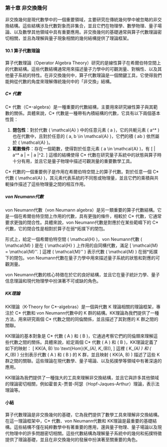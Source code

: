 ### 第十章 非交換幾何

非交換幾何是現代數學中的一個重要領域，主要研究在傳統幾何學中被忽略的非交換結構。這些結構涉及代數對象而非集合，並且它們在物理學、數學物理、量子場論、以及數學其他領域中具有重要應用。非交換幾何的基礎通常與算子代數理論密切相關，並且為理解與量子現象相關的幾何結構提供了理論框架。

#### 10.1 算子代數理論

算子代數理論（Operator Algebra Theory）研究的是線性算子在希爾伯特空間上的代數結構。這些代數結構通常用來描述量子力學中的可觀測量、對稱性、以及其他量子系統的特性。在非交換幾何中，算子代數理論是一個關鍵工具，它使得我們能夠從代數的角度來理解傳統幾何中的「非交換」結構。

##### C\* 代數

C\* 代數（C*-algebra）是一種重要的代數結構，主要用來研究線性算子與其範數的關係。具體來說，C\* 代數是一種帶有內積結構的代數，它具有以下兩個基本性質：

1. **閉包性**：對於代數 \( \mathcal{A} \) 中的任意元素 \( a \)，它的共軛元素 \( a^* \) 也在代數中，且對於任意的 \( a, b \in \mathcal{A} \)，它們的積 \( ab \) 依然屬於 \( \mathcal{A} \)。
2. **範數條件**：存在一個範數，使得對於任意元素 \( a \in \mathcal{A} \)，有
   \[
   \| a^* a \| = \| a \|^2.
   \]
   這樣的結構使得 C\* 代數在研究量子系統中的狀態與算子時十分有用，並且它是量子物理中描述可觀測量的重要數學工具。

C\* 代數的一個重要例子是作用在希爾伯特空間上的算子代數。對於任意一個 C\* 代數 \( \mathcal{A} \)，其元素代表系統的不同態或物理量，並且它們的乘積與共軛操作描述了這些物理量之間的相互作用。

##### von Neumann代數

von Neumann代數（von Neumann algebra）是另一類重要的算子代數結構。它是一個在希爾伯特空間上作用的代數，具有更強的條件，相較於 C\* 代數，它通常要求更強的閉合性。具體來說，von Neumann代數是對應於在某些範疇下的 C\* 代數，它的閉合性是相對於算子在弱*拓撲下的閉包。

形式上，給定一個希爾伯特空間 \( \mathcal{H} \)，von Neumann代數 \( \mathcal{M} \) 是在 \( \mathcal{H} \) 上作用的自同構代數，滿足
\[
\mathcal{M} = \mathcal{M}''.
\]
這裡 \( \mathcal{M}'' \) 表示代數 \( \mathcal{M} \) 在弱*拓撲下的閉包。von Neumann代數在量子力學中用來描述量子系統的狀態和對應的可觀測量。

von Neumann代數的核心特徵在於它的良好結構，並且它在量子統計力學、量子信息理論和現代物理學中扮演著不可或缺的角色。

##### KK理論

KK理論（K-Theory for C*-algebras）是一個與代數 K 理論相關的理論框架，專注於 C\* 代數和 von Neumann代數中的 K 群的結構。KK理論為我們提供了一種方法，用來研究兩個 C\* 代數之間的同倫關係，並且描述了其對應的 K 群之間的關聯。

KK理論的基本對象是 C\* 代數 \( A \) 和 \( B \)，它通過考察它們的同倫類來理解這些代數之間的關係。具體來說，給定兩個 C\* 代數 \( A \) 和 \( B \)，KK理論定義了如下的映射：
\[
KK(A, B) \to \text{Hom}(K_*(A), K_*(B)),
\]
這裡 \( K_*(A) \) 和 \( K_*(B) \) 分別表示代數 \( A \) 和 \( B \) 的 K 群，並且映射 \( KK(A, B) \) 描述了這些 K 群之間的關聯。這些理論在現代數學、量子場論、以及拓撲學等領域中有著深遠的應用。

KK理論為我們提供了一種強大的工具來理解非交換結構，並且它與許多其他領域的理論密切相關，例如霍普夫-贾普-阿瑟（Hopf-Jaques-Arthur）理論，表示法理論等。

#### 小結

算子代數理論是非交換幾何的基礎，它為我們提供了數學工具來理解非交換結構。在這一理論框架中，C\* 代數、von Neumann代數和 KK理論是最重要的基礎結構。這些結構不僅在純粹數學中有著重要的應用，還與量子物理、量子場論以及現代物理中的許多問題密切相關。這些代數結構為理解量子系統中的幾何和拓撲特徵提供了理論基礎，並且在非交換幾何的發展中扮演著至關重要的角色。